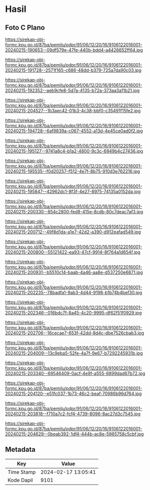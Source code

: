 # Hasil

## Foto C Plano

https://sirekap-obj-formc.kpu.go.id/87ba/pemilu/pdpr/91/06/12/20/16/9106122016001-20240215-190653--09df579e-47fe-440b-bdd4-a4426652ff64.jpg

https://sirekap-obj-formc.kpu.go.id/87ba/pemilu/pdpr/91/06/12/20/16/9106122016001-20240215-191728--2571f165-c686-48dd-b379-725a7da90c03.jpg

https://sirekap-obj-formc.kpu.go.id/87ba/pemilu/pdpr/91/06/12/20/16/9106122016001-20240215-192352--aeb9cfe8-5d7a-4135-b72a-373aa3a11b21.jpg

https://sirekap-obj-formc.kpu.go.id/87ba/pemilu/pdpr/91/06/12/20/16/9106122016001-20240215-204527--1b3aec42-01b3-4c38-bbf0-c35491f15fe2.jpg

https://sirekap-obj-formc.kpu.go.id/87ba/pemilu/pdpr/91/06/12/20/16/9106122016001-20240215-194728--6af9839a-c067-4552-a13d-4e45ce0ad0f2.jpg

https://sirekap-obj-formc.kpu.go.id/87ba/pemilu/pdpr/91/06/12/20/16/9106122016001-20240215-195127--9741a8c4-b1a2-4800-9c3c-6949b4c27436.jpg

https://sirekap-obj-formc.kpu.go.id/87ba/pemilu/pdpr/91/06/12/20/16/9106122016001-20240215-195535--f0d20257-f512-4e7f-8b75-910d3e762216.jpg

https://sirekap-obj-formc.kpu.go.id/87ba/pemilu/pdpr/91/06/12/20/16/9106122016001-20240215-195847--42962dc1-8f3f-4e27-8975-74135a0152da.jpg

https://sirekap-obj-formc.kpu.go.id/87ba/pemilu/pdpr/91/06/12/20/16/9106122016001-20240215-200330--854c2800-fed8-415e-8cdb-80c7deac7af3.jpg

https://sirekap-obj-formc.kpu.go.id/87ba/pemilu/pdpr/91/06/12/20/16/9106122016001-20240215-200712--49f8d1da-a1e7-42d2-a390-d912eafad549.jpg

https://sirekap-obj-formc.kpu.go.id/87ba/pemilu/pdpr/91/06/12/20/16/9106122016001-20240215-200800--55121422-ea93-47cf-9914-8f764a1d654f.jpg

https://sirekap-obj-formc.kpu.go.id/87ba/pemilu/pdpr/91/06/12/20/16/9106122016001-20240215-200931--b5510c14-baab-4a46-aa8e-d537250e6871.jpg

https://sirekap-obj-formc.kpu.go.id/87ba/pemilu/pdpr/91/06/12/20/16/9106122016001-20240215-202235--78badfa1-9ab3-4d44-9198-b1b74b4bef30.jpg

https://sirekap-obj-formc.kpu.go.id/87ba/pemilu/pdpr/91/06/12/20/16/9106122016001-20240215-202346--016bdc7f-8a45-4c20-9995-df62f51f0929.jpg

https://sirekap-obj-formc.kpu.go.id/87ba/pemilu/pdpr/91/06/12/20/16/9106122016001-20240215-202706--16cecae7-653f-42dd-8d4c-dbe7526cbab3.jpg

https://sirekap-obj-formc.kpu.go.id/87ba/pemilu/pdpr/91/06/12/20/16/9106122016001-20240215-204009--13c9eba5-52fe-4a7f-9e67-b7292245931b.jpg

https://sirekap-obj-formc.kpu.go.id/87ba/pemilu/pdpr/91/06/12/20/16/9106122016001-20240215-203340--69546409-0acf-4e9f-a555-6899dad67b72.jpg

https://sirekap-obj-formc.kpu.go.id/87ba/pemilu/pdpr/91/06/12/20/16/9106122016001-20240215-204120--e51fc037-1b73-46c2-beaf-70986b96d764.jpg

https://sirekap-obj-formc.kpu.go.id/87ba/pemilu/pdpr/91/06/12/20/16/9106122016001-20240215-203818--f710a7c2-fcf4-4739-8096-8ac27d3c7545.jpg

https://sirekap-obj-formc.kpu.go.id/87ba/pemilu/pdpr/91/06/12/20/16/9106122016001-20240215-204629--0beab392-1df4-444b-ac8e-5965758c5cbf.jpg


## Metadata

| Key        | Value               |
| ---------- | ------------------- |
| Time Stamp | 2024-02-17 13:05:41 |
| Kode Dapil | 9101                |



